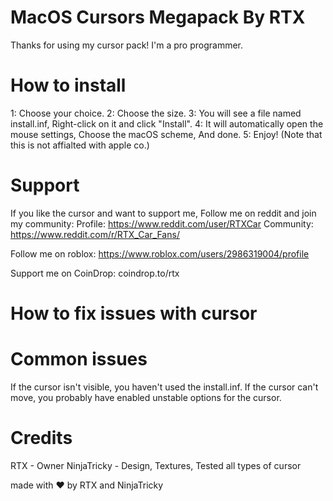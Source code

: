# MacOS Cursors Megapack By RTX
Thanks for using my cursor pack! I'm a pro programmer.
# How to install
1: Choose your choice.
2: Choose the size.
3: You will see a file named install.inf, Right-click on it and click "Install".
4: It will automatically open the mouse settings, Choose the macOS scheme, And done.
5: Enjoy! (Note that this is not affialted with apple co.)

# Support
If you like the cursor and want to support me, Follow me on reddit and join my community:
Profile: https://www.reddit.com/user/RTXCar
Community: https://www.reddit.com/r/RTX_Car_Fans/

Follow me on roblox:
https://www.roblox.com/users/2986319004/profile

Support me on CoinDrop:
coindrop.to/rtx

# How to fix issues with cursor
# Common issues
If the cursor isn't visible, you haven't used the install.inf.
If the cursor can't move, you probably have enabled unstable options for the cursor.
# Credits
RTX - Owner
NinjaTricky - Design, Textures, Tested all types of cursor

made with ❤ by RTX and NinjaTricky
